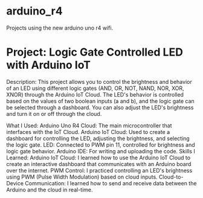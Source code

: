 # arduino_r4
Projects using the new arduino uno r4 wifi.

# Project: Logic Gate Controlled LED with Arduino IoT
Description:
This project allows you to control the brightness and behavior of an LED using different logic gates (AND, OR, NOT, NAND, NOR, XOR, XNOR) through the Arduino IoT Cloud. The LED's behavior is controlled based on the values of two boolean inputs (a and b), and the logic gate can be selected through a dashboard. You can also adjust the LED's brightness and turn it on or off through the cloud.

What I Used:
Arduino Uno R4 Cloud: The main microcontroller that interfaces with the IoT Cloud.
Arduino IoT Cloud: Used to create a dashboard for controlling the LED, adjusting the brightness, and selecting the logic gate.
LED: Connected to PWM pin 11, controlled for brightness and logic gate behavior.
Arduino IDE: For writing and uploading the code.
Skills I Learned:
Arduino IoT Cloud: I learned how to use the Arduino IoT Cloud to create an interactive dashboard that communicates with an Arduino board over the internet.
PWM Control: I practiced controlling an LED's brightness using PWM (Pulse Width Modulation) based on cloud inputs.
Cloud-to-Device Communication: I learned how to send and receive data between the Arduino and the cloud in real-time.
